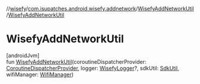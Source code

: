 //[wisefy](../../../index.md)/[com.isupatches.android.wisefy.addnetwork](../index.md)/[WisefyAddNetworkUtil](index.md)/[WisefyAddNetworkUtil](-wisefy-add-network-util.md)

# WisefyAddNetworkUtil

[androidJvm]\
fun [WisefyAddNetworkUtil](-wisefy-add-network-util.md)(coroutineDispatcherProvider: [CoroutineDispatcherProvider](../../com.isupatches.android.wisefy.util.coroutines/-coroutine-dispatcher-provider/index.md), logger: [WisefyLogger](../../com.isupatches.android.wisefy.shared.logging/-wisefy-logger/index.md)?, sdkUtil: [SdkUtil](../../com.isupatches.android.wisefy.util/-sdk-util/index.md), wifiManager: [WifiManager](https://developer.android.com/reference/kotlin/android/net/wifi/WifiManager.html))
